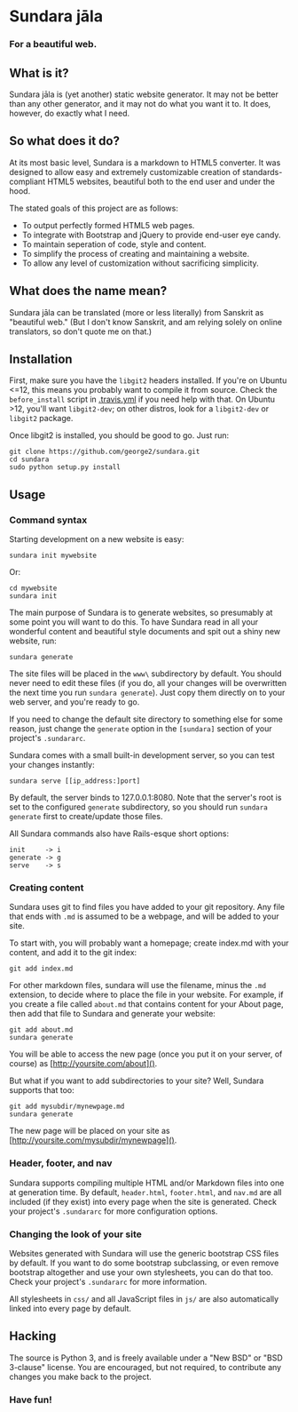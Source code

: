 # Sundara jāla

### For a beautiful web.

## What is it?

Sundara jāla is (yet another) static website generator. It may not be
better than any other generator, and it may not do what you want it to.
It does, however, do exactly what I need.

## So what does it do?

At its most basic level, Sundara is a markdown to HTML5 converter. It
was designed to allow easy and extremely customizable creation of
standards-compliant HTML5 websites, beautiful both to the end user and
under the hood.

The stated goals of this project are as follows:

* To output perfectly formed HTML5 web pages.
* To integrate with Bootstrap and jQuery to provide end-user eye candy.
* To maintain seperation of code, style and content.
* To simplify the process of creating and maintaining a website.
* To allow any level of customization without sacrificing simplicity.

## What does the name mean?

Sundara jāla can be translated (more or less literally) from Sanskrit as
"beautiful web." (But I don't know Sanskrit, and am relying solely on
online translators, so don't quote me on that.)

## Installation

First, make sure you have the `libgit2` headers installed. If you're on
Ubuntu <=12, this means you probably want to compile it from source.
Check the `before_install` script in [.travis.yml](.travis.yml) if you
need help with that. On Ubuntu >12, you'll want `libgit2-dev`; on other
distros, look for a `libgit2-dev` or `libgit2` package.

Once libgit2 is installed, you should be good to go. Just run:

    git clone https://github.com/george2/sundara.git
    cd sundara
    sudo python setup.py install

## Usage

### Command syntax

Starting development on a new website is easy:

    sundara init mywebsite

Or:

    cd mywebsite
    sundara init

The main purpose of Sundara is to generate websites, so presumably
at some point you will want to do this. To have Sundara read in all
your wonderful content and beautiful style documents and spit out
a shiny new website, run:

    sundara generate

The site files will be placed in the `www\` subdirectory by default.
You should never need to edit these files (if you do, all your
changes will be overwritten the next time you run `sundara generate`).
Just copy them directly on to your web server, and you're ready to go.

If you need to change the default site directory to something else for
some reason, just change the `generate` option in the `[sundara]`
section of your project's `.sundararc`.

Sundara comes with a small built-in development server, so you can test
your changes instantly:

    sundara serve [[ip_address:]port]

By default, the server binds to 127.0.0.1:8080. Note that the server's
root is set to the configured `generate` subdirectory, so you should
run `sundara generate` first to create/update those files.

All Sundara commands also have Rails-esque short options:

    init     -> i
    generate -> g
    serve    -> s

### Creating content

Sundara uses git to find files you have added to your git repository.
Any file that ends with `.md` is assumed to be a webpage, and will be
added to your site.

To start with, you will probably want a homepage; create index.md with
your content, and add it to the git index:

    git add index.md

For other markdown files, sundara will use the filename, minus the
`.md` extension, to decide where to place the file in your website.
For example, if you create a file called `about.md` that contains
content for your About page, then add that file to Sundara and
generate your website:

    git add about.md
    sundara generate

You will be able to access the new page (once you put it on your
server, of course) as [http://yoursite.com/about]().

But what if you want to add subdirectories to your site? Well,
Sundara supports that too:

    git add mysubdir/mynewpage.md
    sundara generate

The new page will be placed on your site as
[http://yoursite.com/mysubdir/mynewpage]().

### Header, footer, and nav

Sundara supports compiling multiple HTML and/or Markdown files into one
at generation time. By default, `header.html`, `footer.html`, and
`nav.md` are all included (if they exist) into every page when the site
is generated. Check your project's `.sundararc` for more configuration
options.

### Changing the look of your site

Websites generated with Sundara will use the generic bootstrap CSS
files by default. If you want to do some bootstrap subclassing,
or even remove bootstrap altogether and use your own stylesheets,
you can do that too. Check your project's `.sundararc` for more
information.

All stylesheets in `css/` and all JavaScript files in `js/` are also
automatically linked into every page by default.

## Hacking

The source is Python 3, and is freely available under a "New BSD" or
"BSD 3-clause" license. You are encouraged, but not required, to
contribute any changes you make back to the project.

### Have fun!
